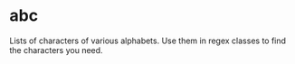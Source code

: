 # abc
Lists of characters of various alphabets. Use them in regex classes to find the characters you need.
